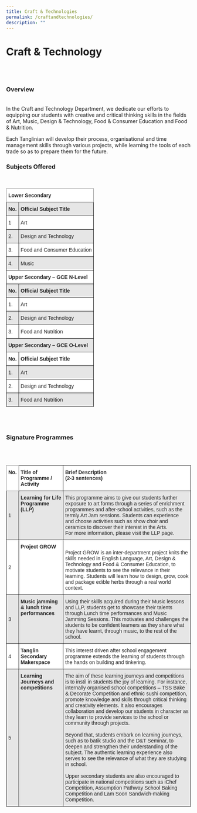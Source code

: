 ```yaml
---
title: Craft & Technologies
permalink: /craftandtechnologies/
description: ""
---
```

# Craft & Technology 
<br> 
<br> 

### Overview
<br>
In the Craft and Technology Department, we dedicate our efforts to equipping our students with creative and critical thinking skills in the fields of Art, Music, Design & Technology, Food & Consumer Education and Food & Nutrition. 

Each Tanglinian will develop their process, organisational and time management skills through various projects, while learning the tools of each trade so as to prepare them for the future.
<br>
### Subjects Offered 
<br>
<style type="text/css">
.tg  {border-collapse:collapse;border-spacing:0;}
.tg td{border-color:black;border-style:solid;border-width:1px;font-family:Arial, sans-serif;font-size:14px;
  overflow:hidden;padding:10px 5px;word-break:normal;}
.tg th{border-color:black;border-style:solid;border-width:1px;font-family:Arial, sans-serif;font-size:14px;
  font-weight:normal;overflow:hidden;padding:10px 5px;word-break:normal;}
.tg .tg-l2bf{background-color:#FFF;color:#222;font-weight:bold;text-align:left;vertical-align:top}
.tg .tg-h5mn{background-color:#E6E6E6;color:#222;text-align:left;vertical-align:middle}
.tg .tg-xyrl{background-color:#E6E6E6;color:#222;text-align:left;vertical-align:top}
.tg .tg-0f6e{background-color:#FFF;border-color:inherit;color:#222;font-weight:bold;text-align:left;vertical-align:top}
.tg .tg-rs0e{background-color:#E6E6E6;color:#222;font-weight:bold;text-align:left;vertical-align:top}
.tg .tg-1ppo{background-color:#FFF;color:#222;text-align:left;vertical-align:middle}
.tg .tg-tsok{background-color:#FFF;color:#222;text-align:left;vertical-align:top}
</style>
<table class="tg">
<thead>
  <tr>
    <th class="tg-0f6e" colspan="2">Lower Secondary</th>
  </tr>
</thead>
<tbody>
  <tr>
    <td class="tg-rs0e"><span style="font-weight:bold">No.</span></td>
    <td class="tg-rs0e"><span style="font-weight:bold">Official Subject Title</span></td>
  </tr>
  <tr>
    <td class="tg-1ppo">1</td>
    <td class="tg-1ppo">Art</td>
  </tr>
  <tr>
    <td class="tg-h5mn">2.</td>
    <td class="tg-h5mn">Design and Technology</td>
  </tr>
  <tr>
    <td class="tg-1ppo">3.</td>
    <td class="tg-tsok"><span style="font-weight:400">Food and Consumer Education</span></td>
  </tr>
  <tr>
    <td class="tg-h5mn">4.</td>
    <td class="tg-h5mn">Music</td>
  </tr>
  <tr>
    <td class="tg-l2bf" colspan="2">Upper Secondary – GCE N-Level</td>
  </tr>
  <tr>
    <td class="tg-rs0e"><span style="font-weight:bold">No.</span></td>
    <td class="tg-rs0e"><span style="font-weight:bold">Official Subject Title</span></td>
  </tr>
  <tr>
    <td class="tg-1ppo">1.</td>
    <td class="tg-tsok"><span style="font-weight:400">Art</span></td>
  </tr>
  <tr>
    <td class="tg-h5mn">2.</td>
    <td class="tg-xyrl"><span style="font-weight:400">Design and Technology</span></td>
  </tr>
  <tr>
    <td class="tg-1ppo">3.</td>
    <td class="tg-tsok"><span style="font-weight:400">Food and Nutrition</span></td>
  </tr>
  <tr>
    <td class="tg-rs0e" colspan="2">Upper Secondary – GCE O-Level</td>
  </tr>
  <tr>
    <td class="tg-l2bf"><span style="font-weight:bold">No.</span></td>
    <td class="tg-l2bf"><span style="font-weight:bold">Official Subject Title</span></td>
  </tr>
  <tr>
    <td class="tg-h5mn">1.</td>
    <td class="tg-xyrl"><span style="font-weight:400">Art</span></td>
  </tr>
  <tr>
    <td class="tg-1ppo">2.</td>
    <td class="tg-tsok"><span style="font-weight:400">Design and Technology</span></td>
  </tr>
  <tr>
    <td class="tg-h5mn">3.</td>
    <td class="tg-xyrl"><span style="font-weight:400">Food and Nutrition</span></td>
  </tr>
</tbody>
</table>
<br>
<br>

### Signature Programmes 
<br>
<br>
<style type="text/css">
.tg  {border-collapse:collapse;border-spacing:0;}
.tg td{border-color:black;border-style:solid;border-width:1px;font-family:Arial, sans-serif;font-size:14px;
  overflow:hidden;padding:10px 5px;word-break:normal;}
.tg th{border-color:black;border-style:solid;border-width:1px;font-family:Arial, sans-serif;font-size:14px;
  font-weight:normal;overflow:hidden;padding:10px 5px;word-break:normal;}
.tg .tg-l2bf{background-color:#FFF;color:#222;font-weight:bold;text-align:left;vertical-align:top}
.tg .tg-h5mn{background-color:#E6E6E6;color:#222;text-align:left;vertical-align:middle}
.tg .tg-xyrl{background-color:#E6E6E6;color:#222;text-align:left;vertical-align:top}
.tg .tg-0f6e{background-color:#FFF;border-color:inherit;color:#222;font-weight:bold;text-align:left;vertical-align:top}
.tg .tg-rs0e{background-color:#E6E6E6;color:#222;font-weight:bold;text-align:left;vertical-align:top}
.tg .tg-1ppo{background-color:#FFF;color:#222;text-align:left;vertical-align:middle}
.tg .tg-tsok{background-color:#FFF;color:#222;text-align:left;vertical-align:top}
</style>
<table class="tg">
<thead>
  <tr>
    <th class="tg-0f6e"><span style="font-weight:bold">No.</span></th>
    <th class="tg-l2bf"><span style="font-weight:bold">Title of Programme / Activity</span></th>
    <th class="tg-l2bf"><span style="font-weight:bold">Brief Description</span><br><span style="font-weight:bold">(2-3 sentences)</span></th>
  </tr>
</thead>
<tbody>
  <tr>
    <td class="tg-h5mn">1</td>
    <td class="tg-rs0e"><span style="font-weight:bold">Learning for Life Programme (LLP)</span></td>
    <td class="tg-xyrl"><span style="font-weight:400">This programme aims to give our students further exposure to art forms through a series of enrichment programmes and after-school activities, such as the termly Art Jam sessions. Students can experience and choose activities such as show choir and ceramics to discover their interest in the Arts. </span><br><span style="font-weight:400">For more information, please visit the LLP page.</span></td>
  </tr>
  <tr>
    <td class="tg-1ppo">2</td>
    <td class="tg-l2bf"><span style="font-weight:bold">Project GROW</span></td>
    <td class="tg-tsok"> <br><span style="font-weight:400">Project GROW is an inter-department project knits the skills needed in English Language, Art, Design &amp; Technology and Food &amp; Consumer Education, to motivate students to see the relevance in their learning. Students will learn how to design, grow, cook and package edible herbs through a real world context.</span></td>
  </tr>
  <tr>
    <td class="tg-h5mn">3</td>
    <td class="tg-rs0e"><span style="font-weight:bold">Music jamming &amp; lunch time performances</span></td>
    <td class="tg-xyrl"><span style="font-weight:400">Using their skills acquired during their Music lessons and LLP, students get to showcase their talents through Lunch time performances and Music Jamming Sessions. This motivates and challenges the students to be confident learners as they share what they have learnt, through music, to the rest of the school.</span></td>
  </tr>
  <tr>
    <td class="tg-1ppo">4</td>
    <td class="tg-l2bf"><span style="font-weight:bold">Tanglin Secondary Makerspace</span></td>
    <td class="tg-tsok"><span style="font-weight:400">This interest driven after school engagement programme extends the learning of students through the hands on building and tinkering.</span></td>
  </tr>
  <tr>
    <td class="tg-h5mn">5</td>
    <td class="tg-rs0e"><span style="font-weight:bold">Learning Journeys and competitions</span></td>
    <td class="tg-xyrl"><span style="font-weight:400">The aim of these learning journeys and competitions is to instil in students the joy of learning. For instance, internally organised school competitions – TSS Bake &amp; Decorate Competition and ethnic sushi competition, promote knowledge and skills through critical thinking and creativity elements. It also encourages collaboration and develop our students in character as they learn to provide services to the school or community through projects.</span><br><br><span style="font-weight:400">Beyond that, students embark on learning journeys, such as to batik studio and the D&amp;T Seminar, to deepen and strengthen their understanding of the subject. The authentic learning experience also serves to see the relevance of what they are studying in school. </span><br><br><span style="font-weight:400">Upper secondary students are also encouraged to participate in national competitions such as iChef Competition, Assumption Pathway School Baking Competition and Lam Soon Sandwich-making Competition.</span></td>
  </tr>
</tbody>
</table>